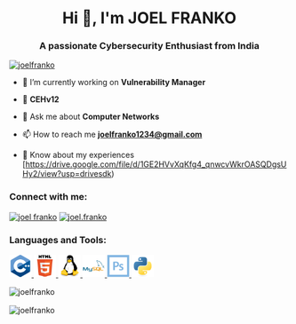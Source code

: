<h1 align="center">Hi 👋, I'm JOEL FRANKO</h1>
<h3 align="center">A passionate Cybersecurity Enthusiast from India</h3>

<p align="left"> <a href="https://github.com/ryo-ma/github-profile-trophy"><img src="https://github-profile-trophy.vercel.app/?username=joelfranko" alt="joelfranko" /></a> </p>

- 🔭 I’m currently working on **Vulnerability Manager**

- 🌱 **CEHv12**

- 💬 Ask me about **Computer Networks**

- 📫 How to reach me **joelfranko1234@gmail.com**

- 📄 Know about my experiences [https://drive.google.com/file/d/1GE2HVvXqKfg4_qnwcvWkrOASQDgsUHy2/view?usp=drivesdk)

<h3 align="left">Connect with me:</h3>
<p align="left">
<a href="https://linkedin.com/in/joel franko" target="blank"><img align="center" src="https://raw.githubusercontent.com/rahuldkjain/github-profile-readme-generator/master/src/images/icons/Social/linked-in-alt.svg" alt="joel franko" height="30" width="40" /></a>
<a href="https://instagram.com/joel.franko" target="blank"><img align="center" src="https://raw.githubusercontent.com/rahuldkjain/github-profile-readme-generator/master/src/images/icons/Social/instagram.svg" alt="joel.franko" height="30" width="40" /></a>
</p>

<h3 align="left">Languages and Tools:</h3>
<p align="left"> <a href="https://www.w3schools.com/cpp/" target="_blank" rel="noreferrer"> <img src="https://raw.githubusercontent.com/devicons/devicon/master/icons/cplusplus/cplusplus-original.svg" alt="cplusplus" width="40" height="40"/> </a> <a href="https://www.w3.org/html/" target="_blank" rel="noreferrer"> <img src="https://raw.githubusercontent.com/devicons/devicon/master/icons/html5/html5-original-wordmark.svg" alt="html5" width="40" height="40"/> </a> <a href="https://www.linux.org/" target="_blank" rel="noreferrer"> <img src="https://raw.githubusercontent.com/devicons/devicon/master/icons/linux/linux-original.svg" alt="linux" width="40" height="40"/> </a> <a href="https://www.mysql.com/" target="_blank" rel="noreferrer"> <img src="https://raw.githubusercontent.com/devicons/devicon/master/icons/mysql/mysql-original-wordmark.svg" alt="mysql" width="40" height="40"/> </a> <a href="https://www.photoshop.com/en" target="_blank" rel="noreferrer"> <img src="https://raw.githubusercontent.com/devicons/devicon/master/icons/photoshop/photoshop-line.svg" alt="photoshop" width="40" height="40"/> </a> <a href="https://www.python.org" target="_blank" rel="noreferrer"> <img src="https://raw.githubusercontent.com/devicons/devicon/master/icons/python/python-original.svg" alt="python" width="40" height="40"/> </a> </p>

<p><img align="center" src="https://github-readme-stats.vercel.app/api/top-langs?username=joelfranko&show_icons=true&locale=en&layout=compact" alt="joelfranko" /></p>

<p><img align="center" src="https://github-readme-streak-stats.herokuapp.com/?user=joelfranko&" alt="joelfranko" /></p>

